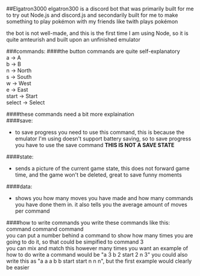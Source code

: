 ##Elgatron3000
elgatron300 is a discord bot that was primarily built for me to try out Node.js and discord.js and secondarily built for me to make something to play pokémon with my friends like twith plays pokémon

the bot is not well-made, and this is the first time I am using Node, so it is quite amteurish and built upon an unfinished emulator

###commands:
####the button commands are quite self-explanatory   
a -> A  
b -> B  
n -> North  
s -> South  
w -> West  
e -> East  
start -> Start  
select -> Select

####these commands need a bit more explaination  
####save:  
- to save progress you need to use this command, this is because the emulator I'm using doesn't support battery saving, so to save progress you have to use the save command **THIS IS NOT A SAVE STATE**  

####state:
- sends a picture of the current game state, this does not forward game time, and the game won't be deleted, great to save funny moments  

####data:
- shows you how many moves you have made and how many commands you have done them in. it also tells you the average amount of moves per command  

####how to write commands
you write these commands like this:  
command command command  
you can put a number behind a command to show how many times you are going to do it, so that could be simpified to command 3  
you can mix and match this however many times you want
an example of how to do write a command would be "a 3 b 2 start 2 n 3"
you could also write this as "a a a b b start start n n n", but the first example would clearly be easier
